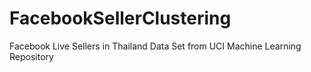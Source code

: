 # FacebookSellerClustering
 Facebook Live Sellers in Thailand Data Set from UCI Machine Learning Repository
